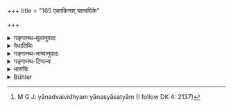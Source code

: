 +++
title = "165 एकाकिनश् चात्ययिके"

+++

<details><summary>गङ्गानथ-मूलानुवादः</summary>

Marching is said to be of two kinds—(1) that undertaken by the king by himself alone, on the sudden approach of an emergent occasion, and (2) that undertaken by him accompanied by his ally.—(165)
</details>

<details><summary>मेधातिथिः</summary>

**एकाकिनो** **मित्रेण** वा **संहतस्य** **यानम्** इति **द्वैविध्यम्** यानस्य । सत्यां[^२१४] शक्ताव् एकाकिनः, अन्यथा संहतस्य । **आत्ययिकं** **कार्यं** परस्य व्यसनोत्पत्तिः । तदा ह्य् अभिगमनीयतमो भवति । परतः कदाचिल् लब्धोच्छ्रयो दुरुच्छेद्यः ॥ ७.१६५ ॥


[^२१४]:
     M G J: yānadvaividhyam yānasyāsatyāṃ (I follow DK 4: 2137)
</details>

<details><summary>गङ्गानथ-भाष्यानुवादः</summary>

The two-foldness of Marching is based upon its being undertaken by the king alone by himself or accompanied by his ally. The king can march alone by himself only when he has the requisite strength; otherwise he can march only when accompanied by his ally.

‘*Emergent occasion*’; *e.g*., when some trouble befalls the enemy, he becomes the fittest object of attack at that same moment; otherwise, if time is allowed to lapse, he would recover his strength and thus become difficult to destroy.—(165)
</details>

<details><summary>गङ्गानथ-टिप्पन्यः</summary>

This verse is quoted in *Vīramitrodaya* (Rājanīti, p. 326), as setting
forth the two kinds of ‘marching’—(*a*) alone or (*b*) accompanied by
the ally.
</details>

<details><summary>भारुचिः</summary>

परस्य व्यसने यदृच्छया, **प्राप्ते आत्ययिके च कार्ये**, **एकाकिन** एव यानं यद्य् असाव् एकाकी शक्नोति तं जेतुम् । **संहतस्य मित्रेण** । । । एवं **द्विविधं यानम्** ॥ ७.१६५ ॥
</details>

<details><summary>Bühler</summary>

165	Marching (to attack) is said to be twofold, (viz. that undertaken) by one alone when an urgent matter has suddenly arisen, and (that undertaken) by one allied with a friend.
</details>
